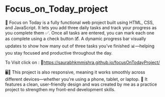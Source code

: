 # Focus_on_Today_project 
🌟 Focus on Today is a fully functional web project built using HTML, CSS, and JavaScript. It lets you add three daily tasks and track your progress as you complete them ✅. Once all tasks are entered, you can mark each one as complete using a check button 🗹. A dynamic progress bar visually updates to show how many out of three tasks you’ve finished 📊—helping you stay focused and productive throughout the day.

To Visit click on : 🔗https://saurabhkmmishra.github.io/focusOnTodayProject/

🖥️📱 This project is also responsive, meaning it works smoothly across different devices—whether you're using a phone, tablet, or laptop.
🎨 It features a clean, user-friendly design and was created by me as a practice project to strengthen my front-end development skills.




